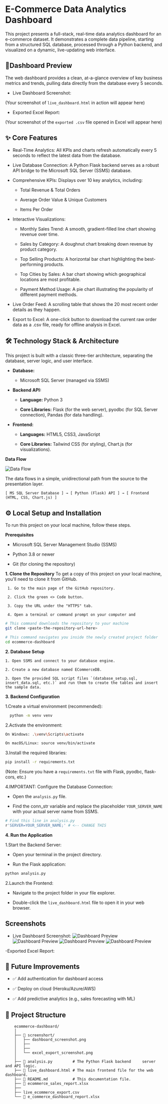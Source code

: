 
# E-Commerce Data Analytics Dashboard

This project presents a full-stack, real-time data analytics dashboard for an e-commerce dataset. It demonstrates a complete data pipeline, starting from a structured SQL database, processed through a Python backend, and visualized on a dynamic, live-updating web interface.


## 🚀Dashboard Preview

The web dashboard provides a clean, at-a-glance overview of key business metrics and trends, pulling data directly from the database every 5 seconds.

- Live Dashboard Screenshot:

(Your screenshot of `live_dashboard.html` in action will appear here)

- Exported Excel Report:

(Your screenshot of the `exported .csv` file opened in Excel will appear here)

## ✨ Core Features

- Real-Time Analytics: All KPIs and charts refresh automatically every 5 seconds to reflect the latest data from the database.

- Live Database Connection: A Python Flask backend serves as a robust API bridge to the Microsoft SQL Server (SSMS) database.

- Comprehensive KPIs: Displays over 10 key analytics, including:

    - Total Revenue & Total Orders

    - Average Order Value & Unique Customers

    - Items Per Order

- Interactive Visualizations:

     - Monthly Sales Trend: A smooth, gradient-filled line chart showing revenue over time.

   - Sales by Category: A doughnut chart breaking down revenue by product category.

   - Top Selling Products: A horizontal bar chart highlighting the best-performing products.

  -  Top Cities by Sales: A bar chart showing which geographical locations are most profitable.

  -  Payment Method Usage: A pie chart illustrating the popularity of different payment methods.

- Live Order Feed: A scrolling table that shows the 20 most recent order details as they happen.

- Export to Excel: A one-click button to download the current raw order data as a .csv file, ready for offline analysis in Excel.

## 🛠️ Technology Stack & Architecture

This project is built with a classic three-tier architecture, separating the database, server logic, and user interface.

- **Database:**
   - Microsoft SQL Server (managed via SSMS)

- **Backend API:**

  - **Language:** Python 3

  - **Core Libraries:** Flask (for the web server), pyodbc (for SQL Server connection), Pandas (for data handling).

- **Frontend:**

  - **Languages:** HTML5, CSS3, JavaScript

  - **Core Libraries:** Tailwind CSS (for styling), Chart.js (for visualizations).
  

**Data Flow**

![Data Flow](./screenshort/data-flow.png)

The data flows in a simple, unidirectional path from the source to the presentation layer.

`[ MS SQL Server Database ] → [ Python (Flask) API ] → [ Frontend (HTML, CSS, Chart.js) ]`


## ⚙️ Local Setup and Installation

To run this project on your local machine, follow these steps.

**Prerequisites**

   - Microsoft SQL Server Management Studio (SSMS)

   - Python 3.8 or newer

   - Git (for cloning the repository)

 **1. Clone the Repository**
To get a copy of this project on your local machine, you'll need to clone it from GitHub.

     1. Go to the main page of the GitHub repository.

     2. Click the green <> Code button.

     3. Copy the URL under the "HTTPS" tab.

     4. Open a terminal or command prompt on your computer and 



```bash
# This command downloads the repository to your machine
git clone <paste-the-repository-url-here>

# This command navigates you inside the newly created project folder
cd ecommerce-dashboard
```

**2. Database Setup**

    1. Open SSMS and connect to your database engine.

    2. Create a new database named ECommerceDB.

    3. Open the provided SQL script files `(database_setup.sql, insert_data.sql, etc.)` and run them to create the tables and insert the sample data.
    

**3. Backend Configuration**

1.Create a virtual environment (recommended):
 ```bash
   python -m venv venv
```

2.Activate the environment:

```bash
On Windows: .\venv\Scripts\activate

On macOS/Linux: source venv/bin/activate
```

3.Install the required libraries:
 ```bash
 pip install -r requirements.txt
 ```
(Note: Ensure you have a `requirements.txt` file with Flask, pyodbc, flask-cors, etc.)


4.IMPORTANT: Configure the Database Connection:
- Open the `analysis.py` file.

- Find the conn_str variable and replace the placeholder `YOUR_SERVER_NAME` with your actual server name from SSMS.

```bash
# Find this line in analysis.py
r'SERVER=YOUR_SERVER_NAME;' # <-- CHANGE THIS
```

**4. Run the Application**

1.Start the Backend Server:

 - Open your terminal in the project directory.

  - Run the Flask application:

  ```bash
  python analysis.py
  ```
  
2.Launch the Frontend:

- Navigate to the project folder in your file explorer.

- Double-click the `live_dashboard.html` file to open it in your web browser.
## Screenshots

- Live Dashboard Screenshot:
![Dashboard Preview](./screenshort/sc-1.png)
![Dashboard Preview](./screenshort/sc-2.png)
![Dashboard Preview](./screenshort/sc-3.png)
![Dashboard Preview](./screenshort/sc-4.png)

-Exported Excel Report:



## 🚧 Future Improvements

- ✅ Add authentication for dashboard access

- ✅ Deploy on cloud (Heroku/Azure/AWS)

- ✅ Add predictive analytics (e.g., sales forecasting with ML)
## 📁 Project Structure

        ecommerce-dashboard/
        │
        ├── 📂 screenshort/
        │   ├── dashboard_screenshot.png
        │   ├──
        │   ├──
        │   └── excel_export_screenshot.png
        │
        ├── 📜 analysis.py         # The Python Flask backend     server and API logic.
        ├── 📜 live_dashboard.html # The main frontend file for the web dashboard.
        ├── 📜 README.md           # This documentation file.
        ├── 📜 ecommerce_sales_report.xlsx
        ├── 
        ├── live_ecommerce_export.csv
        └── 📜 e_commerce_dashboard_report.xlsx   
